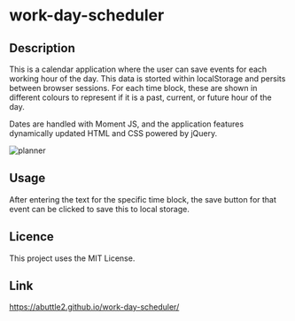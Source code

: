 # work-day-scheduler

## Description

This is a calendar application where the user can save events for each working hour of the day. This data is storted within localStorage and persits between browser sessions. For each time block, these are shown in different colours to represent if it is a past, current, or future hour of the day.

Dates are handled with Moment JS, and the application features dynamically updated HTML and CSS powered by jQuery. 

![planner](https://user-images.githubusercontent.com/32392106/215623660-36cb5bf2-c628-4085-956a-13a413ea72f1.png)

## Usage

After entering the text for the specific time block, the save button for that event can be clicked to save this to local storage.

## Licence

This project uses the MIT License.

## Link

https://abuttle2.github.io/work-day-scheduler/
